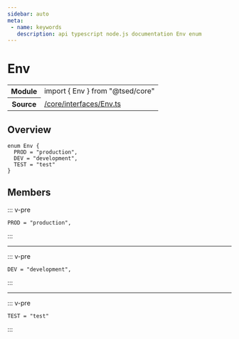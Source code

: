 ```yaml
---
sidebar: auto
meta:
 - name: keywords
   description: api typescript node.js documentation Env enum
---
```

# Env <Badge text="Enum" type="enum"/>
<!-- Summary -->
<section class="symbol-info"><table class="is-full-width"><tbody><tr><th>Module</th><td><div class="lang-typescript"><span class="token keyword">import</span> { Env }&nbsp;<span class="token keyword">from</span>&nbsp;<span class="token string">"@tsed/core"</span></div></td></tr><tr><th>Source</th><td><a href="https://github.com/Romakita/ts-express-decorators/blob/v4.30.2/src//core/interfaces/Env.ts#L0-L0">/core/interfaces/Env.ts</a></td></tr></tbody></table></section>

<!-- Overview -->
## Overview


<pre><code class="typescript-lang "><span class="token keyword">enum</span> Env <span class="token punctuation">{</span>
  PROD<span class="token punctuation"> = </span><span class="token string">"production"</span><span class="token punctuation">,</span>
  DEV<span class="token punctuation"> = </span><span class="token string">"development"</span><span class="token punctuation">,</span>
  TEST<span class="token punctuation"> = </span><span class="token string">"test"</span>
<span class="token punctuation">}</span></code></pre>



<!-- Members -->




## Members


::: v-pre

<div class="method-overview">
<pre><code class="typescript-lang ">PROD<span class="token punctuation"> = </span><span class="token string">"production"</span><span class="token punctuation">,</span></code></pre>

</div>



:::



***



::: v-pre

<div class="method-overview">
<pre><code class="typescript-lang ">DEV<span class="token punctuation"> = </span><span class="token string">"development"</span><span class="token punctuation">,</span></code></pre>

</div>



:::



***



::: v-pre

<div class="method-overview">
<pre><code class="typescript-lang ">TEST<span class="token punctuation"> = </span><span class="token string">"test"</span></code></pre>

</div>



:::